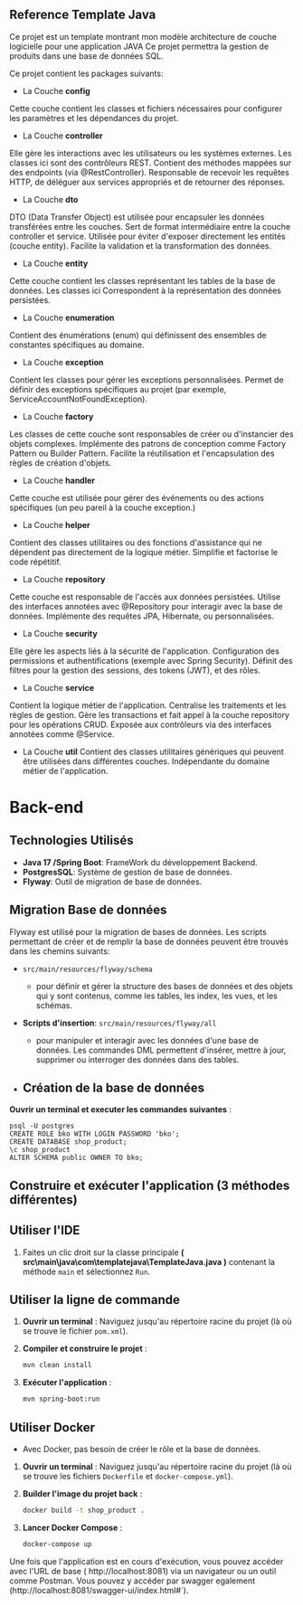## Reference Template Java

Ce projet est un template montrant mon modèle architecture de couche logicielle pour une application JAVA
Ce projet permettra la gestion de produits dans une base de données SQL.

Ce projet contient les packages suivants: 

* La Couche **config**

Cette couche contient les classes et fichiers nécessaires pour configurer les paramètres et 
les dépendances du projet.

* La Couche **controller**

Elle gère les interactions avec les utilisateurs ou les systèmes externes. 
Les classes ici sont des contrôleurs REST.
Contient des méthodes mappées sur des endpoints (via @RestController).
Responsable de recevoir les requêtes HTTP, de déléguer aux services appropriés et de retourner des réponses.

* La Couche **dto**

DTO (Data Transfer Object) est utilisée pour encapsuler les données transférées entre les couches.
Sert de format intermédiaire entre la couche controller et service.
Utilisée pour éviter d'exposer directement les entités (couche entity).
Facilite la validation et la transformation des données.

* La Couche **entity**

Cette couche contient les classes représentant les tables de la base de données.
Les classes ici Correspondent à la représentation des données persistées.

* La Couche **enumeration**

Contient des énumérations (enum) qui définissent des ensembles de constantes spécifiques au domaine.

* La Couche **exception**

Contient les classes pour gérer les exceptions personnalisées.
Permet de définir des exceptions spécifiques au projet (par exemple, ServiceAccountNotFoundException).

* La Couche **factory**

Les classes de cette couche sont responsables de créer ou d'instancier des objets complexes.
Implémente des patrons de conception comme Factory Pattern ou Builder Pattern.
Facilite la réutilisation et l'encapsulation des règles de création d'objets.

* La Couche **handler**

Cette couche est utilisée pour gérer des événements ou des actions spécifiques (un peu pareil à la couche exception.)

* La Couche **helper**

Contient des classes utilitaires ou des fonctions d'assistance qui ne dépendent 
pas directement de la logique métier.
Simplifie et factorise le code répétitif.

* La Couche **repository**

Cette couche est responsable de l'accès aux données persistées.
Utilise des interfaces annotées avec @Repository pour interagir avec la base de données.
Implémente des requêtes JPA, Hibernate, ou personnalisées.

* La Couche **security**

Elle gère les aspects liés à la sécurité de l'application.
Configuration des permissions et authentifications (exemple avec Spring Security).
Définit des filtres pour la gestion des sessions, des tokens (JWT), et des rôles.

* La Couche **service**

Contient la logique métier de l'application.
Centralise les traitements et les règles de gestion.
Gère les transactions et fait appel à la couche repository pour les opérations CRUD.
Exposée aux contrôleurs via des interfaces annotées comme @Service.

* La Couche **util**
Contient des classes utilitaires génériques qui peuvent être utilisées dans différentes couches.
Indépendante du domaine métier de l'application.

# Back-end

## Technologies Utilisés

- **Java 17 /Spring Boot**: FrameWork du développement Backend.
- **PostgresSQL**: Système de gestion de base de données.
- **Flyway**: Outil de migration de base de données.

## Migration Base de données

Flyway est utilisé pour la migration de bases de données.
Les scripts permettant de créer et de remplir la base de données peuvent être trouvés dans les chemins suivants:

-  `src/main/resources/flyway/schema`
    -  pour définir et gérer la structure des bases de données et des objets qui y sont contenus, comme les tables, les index, les vues, et les schémas.

- **Scripts d'insertion**: `src/main/resources/flyway/all`
    - pour manipuler et interagir avec les données d'une base de données. Les commandes DML permettent d'insérer, mettre à jour, supprimer ou interroger des données dans des tables.

- ## Création de la base de données
**Ouvrir un terminal et executer les commandes suivantes** :

    psql -U postgres
    CREATE ROLE bko WITH LOGIN PASSWORD 'bko';
    CREATE DATABASE shop_product;
    \c shop_product
    ALTER SCHEMA public OWNER TO bko;

## Construire et exécuter l'application  (3 méthodes différentes)

## Utiliser l'IDE

1. Faites un clic droit sur la classe principale **( src\main\java\com\templatejava\TemplateJava.java )** contenant la méthode `main` et sélectionnez `Run`.

## Utiliser la ligne de commande
1. **Ouvrir un terminal** :
   Naviguez jusqu'au répertoire racine du projet (là où se trouve le fichier `pom.xml`).

2. **Compiler et construire le projet** :
   ```sh
   mvn clean install

3. **Exécuter l'application** :
   ```sh
   mvn spring-boot:run

## Utiliser Docker

- Avec Docker, pas besoin de créer le rôle et la base de données.


1. **Ouvrir un terminal** :
   Naviguez jusqu'au répertoire racine du projet (là où se trouve les fichiers `Dockerfile` et `docker-compose.yml`).

2. **Builder l'image du projet back** :
   ```sh
   docker build -t shop_product .
3. **Lancer Docker Compose** :
   ```sh
   docker-compose up


Une fois que l'application est en cours d'exécution,
vous pouvez accéder avec l'URL de base ( http://localhost:8081) via un navigateur ou un outil comme Postman.
Vous pouvez y accéder par swagger egalement (http://localhost:8081/swagger-ui/index.html#`).

